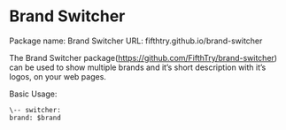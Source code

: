 # Brand Switcher
Package name: Brand Switcher URL: fifthtry.github.io/brand-switcher

The Brand Switcher package(https://github.com/FifthTry/brand-switcher) can be used to show multiple brands and it’s short description with it’s logos, on your web pages.

Basic Usage:

```ftd
\-- switcher: 
brand: $brand
```
